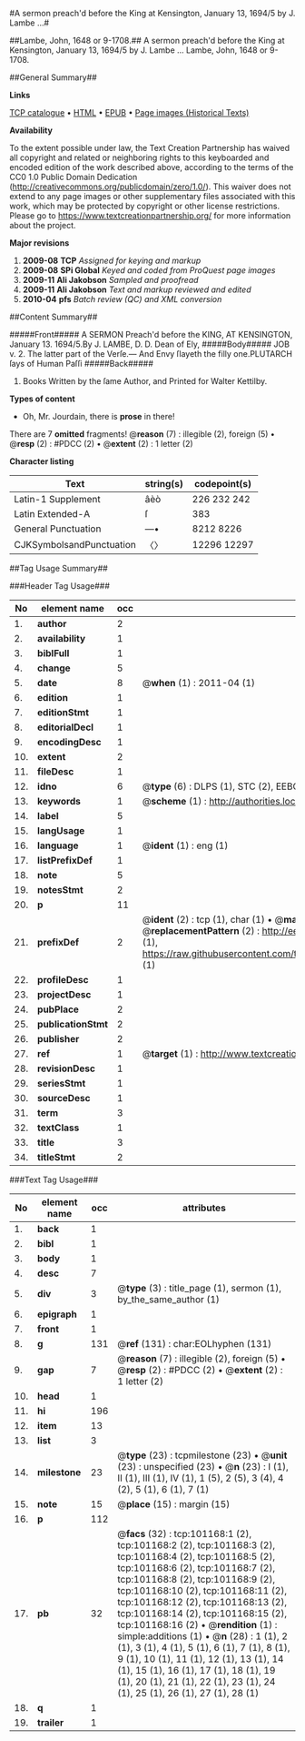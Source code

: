 #A sermon preach'd before the King at Kensington, January 13, 1694/5 by J. Lambe ...#

##Lambe, John, 1648 or 9-1708.##
A sermon preach'd before the King at Kensington, January 13, 1694/5 by J. Lambe ...
Lambe, John, 1648 or 9-1708.

##General Summary##

**Links**

[TCP catalogue](http://www.ota.ox.ac.uk/tcp/)  • 
[HTML](http://tei.it.ox.ac.uk/tcp/Texts-HTML/free/A48/A48524.html)  • 
[EPUB](http://tei.it.ox.ac.uk/tcp/Texts-EPUB/free/A48/A48524.epub) • 
[Page images (Historical Texts)](https://historicaltexts.jisc.ac.uk/eebo-13672513e)

**Availability**

To the extent possible under law, the Text Creation Partnership has waived all copyright and related or neighboring rights to this keyboarded and encoded edition of the work described above, according to the terms of the CC0 1.0 Public Domain Dedication (http://creativecommons.org/publicdomain/zero/1.0/). This waiver does not extend to any page images or other supplementary files associated with this work, which may be protected by copyright or other license restrictions. Please go to https://www.textcreationpartnership.org/ for more information about the project.

**Major revisions**

1. __2009-08__ __TCP__ *Assigned for keying and markup*
1. __2009-08__ __SPi Global__ *Keyed and coded from ProQuest page images*
1. __2009-11__ __Ali Jakobson__ *Sampled and proofread*
1. __2009-11__ __Ali Jakobson__ *Text and markup reviewed and edited*
1. __2010-04__ __pfs__ *Batch review (QC) and XML conversion*

##Content Summary##

#####Front#####
A SERMON Preach'd before the KING, AT KENSINGTON, January 13. 1694/5.By J. LAMBE, D. D. Dean of Ely,
#####Body#####
JOB v. 2. The latter part of the Verſe.— And Envy ſlayeth the filly one.PLUTARCH ſays of Human Paſſi
#####Back#####

1. Books Written by the ſame Author, and Printed for Walter Kettilby.

**Types of content**

  * Oh, Mr. Jourdain, there is **prose** in there!

There are 7 **omitted** fragments! 
 @__reason__ (7) : illegible (2), foreign (5)  •  @__resp__ (2) : #PDCC (2)  •  @__extent__ (2) : 1 letter (2)

**Character listing**


|Text|string(s)|codepoint(s)|
|---|---|---|
|Latin-1 Supplement|âèò|226 232 242|
|Latin Extended-A|ſ|383|
|General Punctuation|—•|8212 8226|
|CJKSymbolsandPunctuation|〈〉|12296 12297|

##Tag Usage Summary##

###Header Tag Usage###

|No|element name|occ|attributes|
|---|---|---|---|
|1.|__author__|2||
|2.|__availability__|1||
|3.|__biblFull__|1||
|4.|__change__|5||
|5.|__date__|8| @__when__ (1) : 2011-04 (1)|
|6.|__edition__|1||
|7.|__editionStmt__|1||
|8.|__editorialDecl__|1||
|9.|__encodingDesc__|1||
|10.|__extent__|2||
|11.|__fileDesc__|1||
|12.|__idno__|6| @__type__ (6) : DLPS (1), STC (2), EEBO-CITATION (1), OCLC (1), VID (1)|
|13.|__keywords__|1| @__scheme__ (1) : http://authorities.loc.gov/ (1)|
|14.|__label__|5||
|15.|__langUsage__|1||
|16.|__language__|1| @__ident__ (1) : eng (1)|
|17.|__listPrefixDef__|1||
|18.|__note__|5||
|19.|__notesStmt__|2||
|20.|__p__|11||
|21.|__prefixDef__|2| @__ident__ (2) : tcp (1), char (1)  •  @__matchPattern__ (2) : ([0-9\-]+):([0-9IVX]+) (1), (.+) (1)  •  @__replacementPattern__ (2) : http://eebo.chadwyck.com/downloadtiff?vid=$1&page=$2 (1), https://raw.githubusercontent.com/textcreationpartnership/Texts/master/tcpchars.xml#$1 (1)|
|22.|__profileDesc__|1||
|23.|__projectDesc__|1||
|24.|__pubPlace__|2||
|25.|__publicationStmt__|2||
|26.|__publisher__|2||
|27.|__ref__|1| @__target__ (1) : http://www.textcreationpartnership.org/docs/. (1)|
|28.|__revisionDesc__|1||
|29.|__seriesStmt__|1||
|30.|__sourceDesc__|1||
|31.|__term__|3||
|32.|__textClass__|1||
|33.|__title__|3||
|34.|__titleStmt__|2||


###Text Tag Usage###

|No|element name|occ|attributes|
|---|---|---|---|
|1.|__back__|1||
|2.|__bibl__|1||
|3.|__body__|1||
|4.|__desc__|7||
|5.|__div__|3| @__type__ (3) : title_page (1), sermon (1), by_the_same_author (1)|
|6.|__epigraph__|1||
|7.|__front__|1||
|8.|__g__|131| @__ref__ (131) : char:EOLhyphen (131)|
|9.|__gap__|7| @__reason__ (7) : illegible (2), foreign (5)  •  @__resp__ (2) : #PDCC (2)  •  @__extent__ (2) : 1 letter (2)|
|10.|__head__|1||
|11.|__hi__|196||
|12.|__item__|13||
|13.|__list__|3||
|14.|__milestone__|23| @__type__ (23) : tcpmilestone (23)  •  @__unit__ (23) : unspecified (23)  •  @__n__ (23) : I (1), II (1), III (1), IV (1), 1 (5), 2 (5), 3 (4), 4 (2), 5 (1), 6 (1), 7 (1)|
|15.|__note__|15| @__place__ (15) : margin (15)|
|16.|__p__|112||
|17.|__pb__|32| @__facs__ (32) : tcp:101168:1 (2), tcp:101168:2 (2), tcp:101168:3 (2), tcp:101168:4 (2), tcp:101168:5 (2), tcp:101168:6 (2), tcp:101168:7 (2), tcp:101168:8 (2), tcp:101168:9 (2), tcp:101168:10 (2), tcp:101168:11 (2), tcp:101168:12 (2), tcp:101168:13 (2), tcp:101168:14 (2), tcp:101168:15 (2), tcp:101168:16 (2)  •  @__rendition__ (1) : simple:additions (1)  •  @__n__ (28) : 1 (1), 2 (1), 3 (1), 4 (1), 5 (1), 6 (1), 7 (1), 8 (1), 9 (1), 10 (1), 11 (1), 12 (1), 13 (1), 14 (1), 15 (1), 16 (1), 17 (1), 18 (1), 19 (1), 20 (1), 21 (1), 22 (1), 23 (1), 24 (1), 25 (1), 26 (1), 27 (1), 28 (1)|
|18.|__q__|1||
|19.|__trailer__|1||
